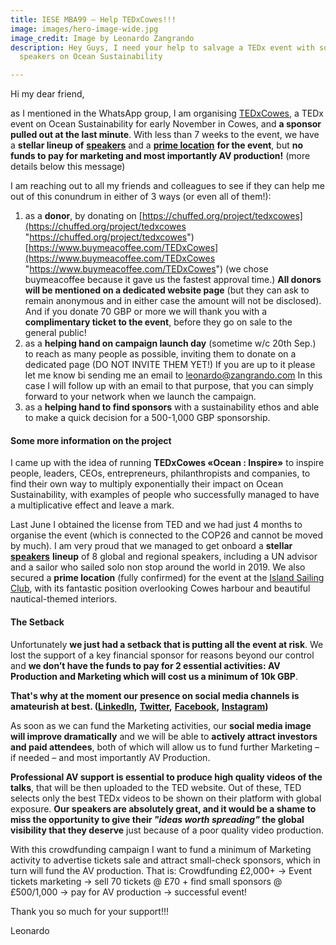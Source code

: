 ```yaml
---
title: IESE MBA99 – Help TEDxCowes!!!
image: images/hero-image-wide.jpg
image_credit: Image by Leonardo Zangrando
description: Hey Guys, I need your help to salvage a TEDx event with some powerful
  speakers on Ocean Sustainability

---
```

Hi my dear friend,

as I mentioned in the WhatsApp group, I am organising [TEDxCowes](https://TEDxCowes.com), a TEDx event on Ocean Sustainability for early November in Cowes, and **a sponsor pulled out at the last minute**. With less than 7 weeks to the event, we have a **stellar lineup of** [**speakers**](https://www.tedxcowes.com/#team) and a [**prime location**](https://islandsc.org.uk) **for the event**, but **no funds to pay for marketing and most importantly AV production!** (more details below this message)

I am reaching out to all my friends and colleagues to see if they can help me out of this conundrum in either of 3 ways (or even all of them!):

1. as a **donor**, by donating on [https://chuffed.org/project/tedxcowes](https://chuffed.org/project/tedxcowes "https://chuffed.org/project/tedxcowes") [https://www.buymeacoffee.com/TEDxCowes](https://www.buymeacoffee.com/TEDxCowes "https://www.buymeacoffee.com/TEDxCowes") (we chose buymeacoffee because it gave us the fastest approval time.) **All donors will be mentioned on a dedicated website page** (but they can ask to remain anonymous and in either case the amount will not be disclosed). And if you donate 70 GBP or more we will thank you with a **complimentary ticket to the event**, before they go on sale to the general public!
2. as a **helping hand on campaign launch day** (sometime w/c 20th Sep.) to reach as many people as possible, inviting them to donate on a dedicated page (DO NOT INVITE THEM YET!) If you are up to it please let me know bi sending me an email to [leonardo@zangrando.com](mailto:leonardo@zangrando.com) In this case I will follow up with an email to that purpose, that you can simply forward to your network when we launch the campaign.
3. as a **helping hand to find sponsors** with a sustainability ethos and able to make a quick decision for a 500-1,000 GBP sponsorship.

#### Some more information on the project

I came up with the idea of running **TEDxCowes «Ocean : Inspire»** to inspire people, leaders, CEOs, entrepreneurs, philanthropists and companies, to find their own way to multiply exponentially their impact on Ocean Sustainability, with examples of people who successfully managed to have a multiplicative effect and leave a mark.

Last June I obtained the license from TED and we had just 4 months to organise the event (which is connected to the COP26 and cannot be moved by much). I am very proud that we managed to get onboard a **stellar** [**speakers**](https://www.tedxcowes.com/#team) **lineup** of 8 global and regional speakers, including a UN advisor and a sailor who sailed solo non stop around the world in 2019. We also secured a **prime location** (fully confirmed) for the event at the [Island Sailing Club](https://islandsc.org.uk), with its fantastic position overlooking Cowes harbour and beautiful nautical-themed interiors.

#### The Setback

Unfortunately **we just had a setback that is putting all the event at risk**. We lost the support of a key financial sponsor for reasons beyond our control and **we don’t have the funds to pay for 2 essential activities: AV Production and Marketing which will cost us a minimum of 10k GBP**.  
  
**That's why at the moment our presence on social media channels is amateurish at best. (**[**LinkedIn**](https://www.linkedin.com/company/tedxcowes/)**,** [**Twitter**](https://twitter.com/TEDxCowes)**,** [**Facebook**](https://facebook.com/TEDxCowes)**,** [**Instagram**](https://instagram.com/TEDxCowes)**)**

As soon as we can fund the Marketing activities, our **social media image will improve dramatically** and we will be able to **actively attract investors and paid attendees**, both of which will allow us to fund further Marketing – if needed – and most importantly AV Production.

**Professional AV support is essential to produce high quality videos of the talks**, that will be then uploaded to the TED website. Out of these, TED selects only the best TEDx videos to be shown on their platform with global exposure. **Our speakers are absolutely great, and it would be a shame to miss the opportunity to give their _"ideas worth spreading"_ the global visibility that they deserve** just because of a poor quality video production.

With this crowdfunding campaign I want to fund a minimum of Marketing activity to advertise tickets sale and attract small-check sponsors, which in turn will fund the AV production. That is: Crowdfunding £2,000+ -> Event tickets marketing -> sell 70 tickets @ £70 + find small sponsors @ £500/1,000 -> pay for AV production -> successful event!

Thank you so much for your support!!!

Leonardo